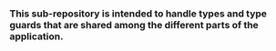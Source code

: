 ### This sub-repository is intended to handle types and type guards that are shared among the different parts of the application.
